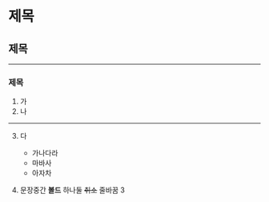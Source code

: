 # 제목
## 제목
---
### 제목

1. 가
2. 나
 ---
3. 다

    + 가나다라  
    - 마바사
    * 아자차

4. 문장중간  __볼드__  하나둘 ~~취소~~    줄바꿈 3

 
